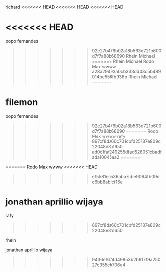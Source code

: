 richard
<<<<<<< HEAD
<<<<<<< HEAD
<<<<<<< HEAD

<<<<<<< HEAD
=======
popo fernandes
>>>>>>> 92e27b476b02a18b563d721b600d7f7a88b68690
Rhein Michael
=======
Rhein Michael
Rodo Max
wwww
>>>>>>> a28a29493a0cb333dd43c5b489014be556fb936b
Rhein Michael
=======








filemon
=======
popo fernandes
>>>>>>> 92e27b476b02a18b563d721b600d7f7a88b68690
=======
Rodo Max
wwww
rafy
>>>>>>> 897cf8da60c701cbfd25187e809c22048e3a1650
>>>>>>> ad0c1faf249255dfad528051cbadfada10045aa2
=======

=======
Rodo Max
wwww
<<<<<<< HEAD
>>>>>>> ef5581ec536aba7cbe9064fb09dc6bb8abfcf16e














jonathan aprillio wijaya
=======
rafy
>>>>>>> 897cf8da60c701cbfd25187e809c22048e3a1650






rhein







jonathan aprillio wijaya
>>>>>>> 9436ef674d49853b2b617f9a25027c355cb706e4
